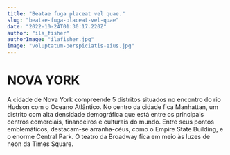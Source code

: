 ```yaml
---
title: "Beatae fuga placeat vel quae."
slug: "beatae-fuga-placeat-vel-quae"
date: "2022-10-24T01:30:17.220Z"
author: "ila_fisher"
authorImage: "ilafisher.jpg"
image: "voluptatum-perspiciatis-eius.jpg"
---
```

# NOVA YORK

A cidade de Nova York compreende 5 distritos situados no encontro do rio Hudson com o Oceano Atlântico. No centro da cidade fica Manhattan, um distrito com alta densidade demográfica que está entre os principais centros comerciais, financeiros e culturais do mundo. Entre seus pontos emblemáticos, destacam-se arranha-céus, como o Empire State Building, e o enorme Central Park. O teatro da Broadway fica em meio às luzes de neon da Times Square.